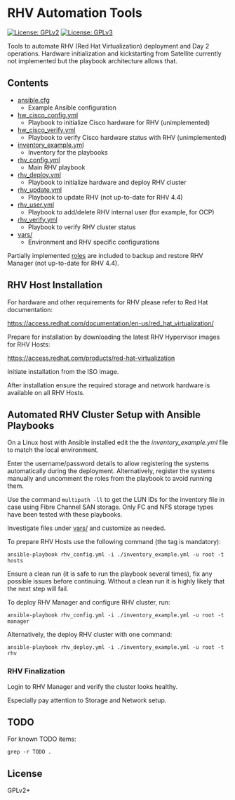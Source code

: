 # RHV Automation Tools

[![License: GPLv2](https://img.shields.io/badge/license-GPLv2-brightgreen.svg)](https://www.gnu.org/licenses/old-licenses/gpl-2.0.en.html)
[![License: GPLv3](https://img.shields.io/badge/license-GPLv3-brightgreen.svg)](https://www.gnu.org/licenses/gpl-3.0)

Tools to automate RHV (Red Hat Virtualization) deployment and Day 2
operations. Hardware initialization and kickstarting from Satellite
currently not implemented but the playbook architecture allows that.

## Contents

* [ansible.cfg](ansible.cfg)
  * Example Ansible configuration
* [hw_cisco_config.yml](hw_cisco_config.yml)
  * Playbook to initialize Cisco hardware for RHV (unimplemented)
* [hw_cisco_verify.yml](hw_cisco_verify.yml)
  * Playbook to verify Cisco hardware status with RHV (unimplemented)
* [inventory_example.yml](inventory_example.yml)
  * Inventory for the playbooks
* [rhv_config.yml](rhv_config.yml)
  * Main RHV playbook
* [rhv_deploy.yml](rhv_deploy.yml)
  * Playbook to initialize hardware and deploy RHV cluster
* [rhv_update.yml](rhv_update.yml)
  * Playbook to update RHV (not up-to-date for RHV 4.4)
* [rhv_user.yml](rhv_user.yml)
  * Playbook to add/delete RHV internal user (for example, for OCP)
* [rhv_verify.yml](rhv_verify.yml)
  * Playbook to verify RHV cluster status
* [vars/](vars/)
  * Environment and RHV specific configurations

Partially implemented [roles](roles) are included to backup and restore
RHV Manager (not up-to-date for RHV 4.4).

## RHV Host Installation

For hardware and other requirements for RHV please refer to Red Hat
documentation:

https://access.redhat.com/documentation/en-us/red_hat_virtualization/

Prepare for installation by downloading the latest RHV Hypervisor images
for RHV Hosts:

https://access.redhat.com/products/red-hat-virtualization

Initiate installation from the ISO image.

After installation ensure the required storage and network hardware is
available on all RHV Hosts.

## Automated RHV Cluster Setup with Ansible Playbooks

On a Linux host with Ansible installed edit the the
_inventory_example.yml_ file to match the local environment.

Enter the username/password details to allow registering the systems
automatically during the deployment. Alternatively, register the systems
manually and uncomment the roles from the playbook to avoid running
them.

Use the command `multipath -ll` to get the LUN IDs for the inventory
file in case using Fibre Channel SAN storage. Only FC and NFS storage
types have been tested with these playbooks.

Investigate files under [vars/](vars/) and customize as needed.

To prepare RHV Hosts use the following command (the tag is mandatory):

```
ansible-playbook rhv_config.yml -i ./inventory_example.yml -u root -t hosts
```

Ensure a clean run (it is safe to run the playbook several times), fix
any possible issues before continuing. Without a clean run it is highly
likely that the next step will fail.

To deploy RHV Manager and configure RHV cluster, run:

```
ansible-playbook rhv_config.yml -i ./inventory_example.yml -u root -t manager
```

Alternatively, the deploy RHV cluster with one command:

```
ansible-playbook rhv_deploy.yml -i ./inventory_example.yml -u root -t rhv
```

### RHV Finalization

Login to RHV Manager and verify the cluster looks healthy.

Especially pay attention to Storage and Network setup.

## TODO

For known TODO items:

```
grep -r TODO .
```

## License

GPLv2+
